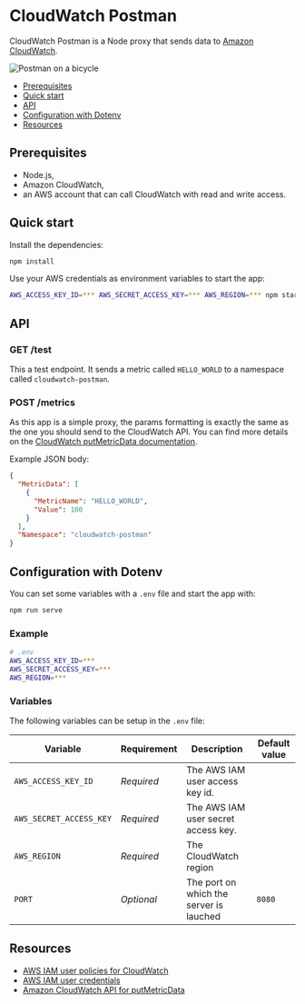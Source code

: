 # CloudWatch Postman

CloudWatch Postman is a Node proxy that sends data to [Amazon
CloudWatch](https://aws.amazon.com/cloudwatch/).

![Postman on a bicycle](https://user-images.githubusercontent.com/548778/57973195-5be7e680-79a5-11e9-9422-a8e59faa8384.gif)

- [Prerequisites](#prerequisites)
- [Quick start](#quick-start)
- [API](#api)
- [Configuration with Dotenv](#configuration-with-dotenv)
- [Resources](#resources)

## Prerequisites

- Node.js,
- Amazon CloudWatch,
- an AWS account that can call CloudWatch with read and write access.

## Quick start

Install the dependencies:

```sh
npm install
```

Use your AWS credentials as environment variables to start the app:

```sh
AWS_ACCESS_KEY_ID=*** AWS_SECRET_ACCESS_KEY=*** AWS_REGION=*** npm start
```

## API

### GET /test

This a test endpoint. It sends a metric called `HELLO_WORLD` to a namespace
called `cloudwatch-postman`.

### POST /metrics

As this app is a simple proxy, the params formatting is exactly the same as the
one you should send to the CloudWatch API. You can find more details on the
[CloudWatch putMetricData
documentation](https://docs.aws.amazon.com/AWSJavaScriptSDK/latest/AWS/CloudWatch.html#putMetricData-property).

Example JSON body:

```json
{
  "MetricData": [
    {
      "MetricName": "HELLO_WORLD",
      "Value": 100
    }
  ],
  "Namespace": "cloudwatch-postman"
}
```

## Configuration with Dotenv

You can set some variables with a `.env` file and start the app with:

```sh
npm run serve
```

### Example

```sh
# .env
AWS_ACCESS_KEY_ID=***
AWS_SECRET_ACCESS_KEY=***
AWS_REGION=***
```

### Variables

The following variables can be setup in the `.env` file:

Variable | Requirement | Description | Default value
--- | --- | ---  | ---
`AWS_ACCESS_KEY_ID` | *Required* | The AWS IAM user access key id. |
`AWS_SECRET_ACCESS_KEY` | *Required* | The AWS IAM user secret access key. |
`AWS_REGION` | *Required* | The CloudWatch region |
`PORT` | *Optional* | The port on which the server is lauched | `8080`

## Resources

- [AWS IAM user policies for CloudWatch](https://docs.aws.amazon.com/AmazonCloudWatch/latest/logs/iam-identity-based-access-control-cwl.html)
- [AWS IAM user credentials](https://docs.aws.amazon.com/sdk-for-javascript/v2/developer-guide/getting-your-credentials.html)
- [Amazon CloudWatch API for putMetricData](https://docs.aws.amazon.com/AWSJavaScriptSDK/latest/AWS/CloudWatch.html#putMetricData-property)
